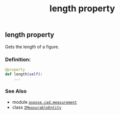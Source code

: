 ﻿---
title: length property
second_title: Aspose.CAD for Python via .NET API References
description: 
type: docs
weight: 40
url: /python-net/aspose.cad.measurement/imeasurableentity/length/
is_root: false
---

## length property


Gets the length of a figure.
### Definition:
```python
@property
def length(self):
    ...
```

### See Also
* module [`aspose.cad.measurement`](../../)
* class [`IMeasurableEntity`](/cad/python-net/aspose.cad.measurement/imeasurableentity)
